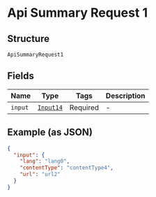 
# Api Summary Request 1

## Structure

`ApiSummaryRequest1`

## Fields

| Name | Type | Tags | Description |
|  --- | --- | --- | --- |
| `input` | [`Input14`](/doc/models/input-14.md) | Required | - |

## Example (as JSON)

```json
{
  "input": {
    "lang": "lang0",
    "contentType": "contentType4",
    "url": "url2"
  }
}
```

